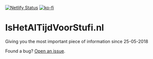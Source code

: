 [![Netlify Status](https://api.netlify.com/api/v1/badges/469e76c0-25f6-4cab-b00c-2f7cdce903c0/deploy-status)](https://app.netlify.com/sites/ishetaltijdvoorstufi/deploys)
[![ko-fi](https://ko-fi.com/img/githubbutton_sm.svg)](https://ko-fi.com/J3J33SHT2)

# IsHetAlTijdVoorStufi.nl
Giving you the most important piece of information since 25-05-2018

Found a bug? [Open an issue](https://github.com/roel-de-vries/ishetaltijdvoorstufi/issues).
